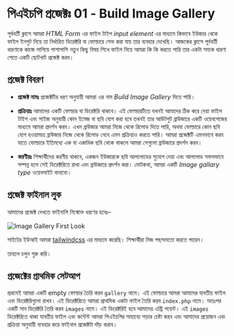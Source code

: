 # পিএইচপি প্রজেক্টঃ 01 - Build Image Gallery

পূর্ববর্তী ক্লাসে আমরা _HTML Form_ এর ফাইল টাইপ _input element_ এর মাধ্যমে কিভাবে ইউজার থেকে ফাইল ইনপুট নিয়ে তা নির্ধারিত ডিরেক্টরি বা ফোল্ডারে সেভ করা যায় তার ব্যবহার দেখেছি। আজকের ক্লাসে পূর্ববর্তী ধারণাকে কাজে লাগিয়ে পাশাপাশি নতুন কিছু বিষয় শিখে ফাইল নিয়ে আমরা কি কি করতে পারি তার একটা সম্যক ধারণা পেতে একটি ছোটখাট প্রজেক্ট করব।

## প্রজেক্ট বিবরণ

- **প্রজেক্ট নামঃ** প্রজেক্টটির ধরণ অনুযায়ী আমরা এর নাম _Build Image Gallery_ দিতে পারি।

- **প্রক্রিয়াঃ** আমাদের একটি ফোল্ডার বা ডিরেক্টরি থাকবে। এই ফোল্ডারটিতে যখনই আমাদের ঠিক করে দেয়া ফাইল টাইপ এবং সাইজ অনুযায়ী কোন ইমেজ বা ছবি যোগ করা হবে তখনই তার আউটপুট ব্রাউজারে একটি ওয়েবপেজের মাধ্যমে আমরা প্রদর্শন করব। এখন ব্রাউজার আমরা নিজে থেকে রিলোড দিতে পারি, অথবা ফোল্ডারে কোন ছবি যোগ হওয়ামাত্র ব্রাউজার নিজে থেকে রিলোড নেবে এমন প্রক্রিয়াও করতে পারি। আমরা প্রজেক্টটি এমনভাবে করব যাতে ফোল্ডারে ইতিমধ্যে এক বা একাধিক ছবি থেকে থাকলে আমরা সেগুলো ব্রাউজারে প্রদর্শন করব।

- **করণীয়ঃ** শিক্ষার্থীদের করণীয় থাকবে, একজন ইউজারকে ছবি আপলোডের সুযোগ দেয়া এবং আপলোড সফলভাবে সম্পন্ন হলে সেই ডিরেক্টরিতে রাখা এবং ব্রাউজারে প্রদর্শন করা। মোটকথা, আমরা একটি _Image gallary type_ ওয়েবসাইট বানাবো।

## প্রজেক্ট ফাইনাল লুক

আমাদের প্রজেক্ট দেখতে ফাইনালি নিন্মোক্ত ধরণের হবেঃ–

![Image Gallery First Look](/public/image-gallery-first-look.png "Image Gallery First Look")

সাইটের ইউআই আমরা [tailwindcss](https://tailwindcss.com/docs/installation) এর মাধ্যমে করেছি। শিক্ষার্থীরা নিজ পছন্দমতো করতে পারেন।

তাহলে চলুন শুরু করি।

## প্রজেক্টের প্রাথমিক সেটআপ

প্রথমেই আমরা একটি empty ফোল্ডার তৈরি করব `gallery` নামে। এই ফোল্ডারে আমরা আমাদের যাবতীয় ফাইল এবং ডিরেক্টরিগুলো রাখব। এই ডিরেক্টরিতে আমরা প্রাথমিক একটা ফাইল তৈরি করব `index.php` নামে। অতঃপর একটি সাব ডিরেক্টরি তৈরি করব `images` নামে। এই ডিরেক্টরিই হবে আমাদের এন্ট্রি পয়েন্ট। এই `images` ডিরেক্টরিতে থাকা যাবতীয় ফাইল এবং কন্টেন্ট আমরা পিএইচপির সাহায্যে পড়ার চেষ্টা করব এবং আমাদের প্রয়োজন এবং প্রক্রিয়া অনুযায়ী ব্যবহার করে ফাইনাল প্রজেক্টটা দাঁড় করাব।
